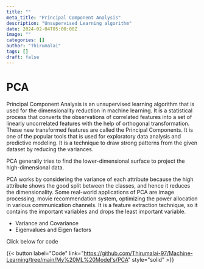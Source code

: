 ```yaml
---
title: ""
meta_title: "Principal Component Analysis"
description: "Unsupervised Learning algorithm"
date: 2024-02-04T05:00:00Z
image: ""
categories: []
author: "Thirumalai"
tags: []
draft: false
---
```


# PCA

Principal Component Analysis is an unsupervised learning algorithm that is used for the dimensionality reduction in machine learning. It is a statistical process that converts the observations of correlated features into a set of linearly uncorrelated features with the help of orthogonal transformation. These new transformed features are called the Principal Components. It is one of the popular tools that is used for exploratory data analysis and predictive modeling. It is a technique to draw strong patterns from the given dataset by reducing the variances.

PCA generally tries to find the lower-dimensional surface to project the high-dimensional data.

PCA works by considering the variance of each attribute because the high attribute shows the good split between the classes, and hence it reduces the dimensionality. Some real-world applications of PCA are image processing, movie recommendation system, optimizing the power allocation in various communication channels. It is a feature extraction technique, so it contains the important variables and drops the least important variable.

- Variance and Covariance
- Eigenvalues and Eigen factors

Click below for code 

{{< button label="Code" link="https://github.com/Thirumalai-97/Machine-Learning/tree/main/My%20ML%20Model's/PCA" style="solid" >}}
